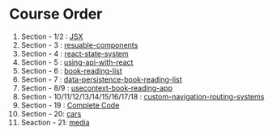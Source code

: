 # Course Order

1. Section - 1/2 : [JSX](https://github.com/asksaurabh/React-Tutorial/tree/main/jsx)
2. Section - 3 : [resuable-components](https://github.com/asksaurabh/React-Tutorial/tree/main/reusable-components)
3. Section - 4 : [react-state-system](https://github.com/asksaurabh/React-Tutorial/tree/main/react-state-system)
4. Section - 5 : [using-api-with-react](https://github.com/asksaurabh/React-Tutorial/tree/main/using-api-with-react)
5. Section - 6 : [book-reading-list](https://github.com/asksaurabh/React-Tutorial/tree/main/book-reading-list)
6. Section - 7 : [data-persistence-book-reading-list](https://github.com/asksaurabh/React-Tutorial/tree/main/data-persistence-book-reading-list)
7. Section - 8/9 : [usecontext-book-reading-app](https://github.com/asksaurabh/React-Tutorial/tree/main/usecontext-book-reading-app)
8. Section - 10/11/12/13/14/15/16/17/18 : [custom-navigation-routing-systems](https://github.com/asksaurabh/React-Tutorial/tree/main/custom-naivgation-routing-systems)
9. Section - 19 : [Complete Code](https://codesandbox.io/s/completed-media-project-zyz2mx)
10. Section - 20: [cars](https://github.com/asksaurabh/React-Tutorial/tree/main/cars)
11. Seaction - 21: [media](https://github.com/asksaurabh/React-Tutorial/tree/main/media)
